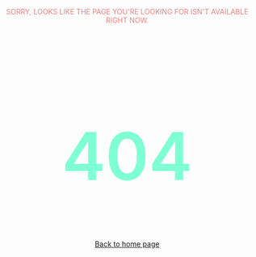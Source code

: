 <!DOCTYPE html>
<html lang="en">

<head>
	<title>AMS-404</title>
	<meta charset="UTF-8" />
	<link rel="stylesheet" href="../_media/css/logo.css">

  <style>
    div {
          box-sizing: border-box;
          margin: 0;
          padding: 0;
          overflow: hidden;
    }
    div:before,
    div:after {
      content: '';
      display: block;
      position: absolute;
    }
    body {
      position: absolute;
      top: 0;
      left: 0;
      width: 100vw;
      height: 100vh;
      text-align: center;
      margin: 0;
      padding: 0;
      border: 0;
      background-color: write;
      overflow-x: hidden;
    }
    a {
      
    }
    .container {
      text-align: center;
      padding: 40px 10px;
    }
    .error-subtitle {
      font-weight: normal;
      text-transform: uppercase;
      margin: 0;
      padding: 0;
      color: lightcoral;
    }
    .error-title {
      font-size: 130px;
      font-weight: 600;
      color: aquamarine;
    }
    .back {
      color: #ccc;
    }
  </style>
</head>

<body>
	<div class="container">
		<div class="error-subtitle">
      Sorry, looks like the page you're looking for isn't available right now.
		</div>
    <h1 class="error-title">404</h1>
    <div class="back">
      <a href="index.html">Back to home page</a>
    </div>
	</div>
</body>

</html>